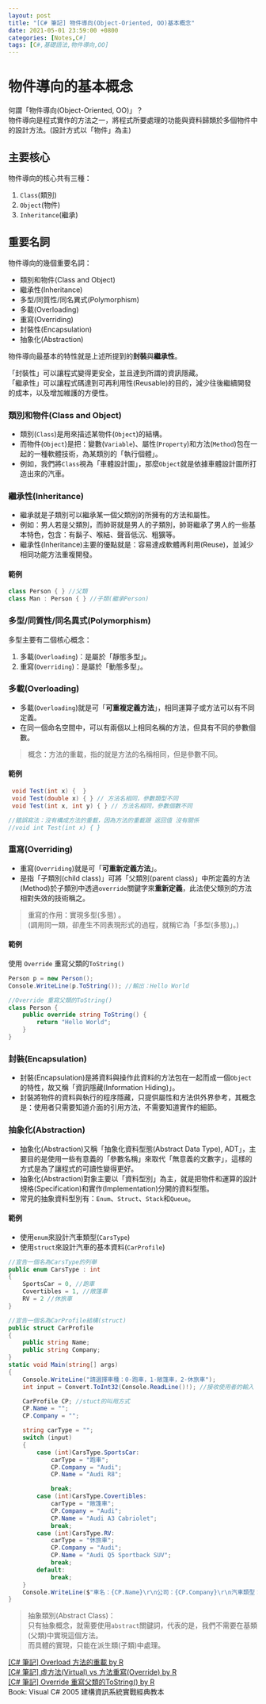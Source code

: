 ```yaml
---
layout: post
title: "[C# 筆記] 物件導向(Object-Oriented, OO)基本概念"
date: 2021-05-01 23:59:00 +0800
categories: [Notes,C#]
tags: [C#,基礎語法,物件導向,OO]
---
```


# 物件導向的基本概念

何謂「物件導向(Object-Oriented, OO)」？     
物件導向是程式實作的方法之一，將程式所要處理的功能與資料歸類於多個物件中的設計方法。(設計方式以「物件」為主)        


## 主要核心

物件導向的核心共有三種：
1. `Class`(類別)
2. `Object`(物件)
3. `Inheritance`(繼承)

## 重要名詞

物件導向的幾個重要名詞：

- 類別和物件(Class and Object)
- 繼承性(Inheritance)
- 多型/同質性/同名異式(Polymorphism)
- 多載(Overloading)
- 重寫(Overriding)
- 封裝性(Encapsulation)
- 抽象化(Abstraction)

物件導向最基本的特性就是上述所提到的**封裝**與**繼承性**。    

「封裝性」可以讓程式變得更安全，並且達到所謂的資訊隱藏。        
「繼承性」可以讓程式碼達到可再利用性(Reusable)的目的，減少往後繼續開發的成本，以及增加維護的方便性。        

### 類別和物件(Class and Object)

- 類別(`Class`)是用來描述某物件(`Object`)的結構。
- 而物件(`Object`)是把：變數(`Variable`)、屬性(`Property`)和方法(`Method`)包在一起的一種軟體技術，為某類別的「執行個體」。
- 例如，我們將`Class`視為「車體設計圖」，那麼`Object`就是依據車體設計圖所打造出來的汽車。

### 繼承性(Inheritance)

- 繼承就是子類別可以繼承某一個父類別的所擁有的方法和屬性。
- 例如：男人若是父類別，而帥哥就是男人的子類別，帥哥繼承了男人的一些基本特色，包含：有鬍子、喉結、聲音低沉、粗獷等。
- 繼承性(Inheritance)主要的優點就是：容易達成軟體再利用(Reuse)，並減少相同功能方法重複開發。

#### 範例

```c#
class Person { } //父類
class Man : Person { } //子類(繼承Person)
```

### 多型/同質性/同名異式(Polymorphism)

多型主要有二個核心概念：
1. 多載(`Overloading`)：是屬於「靜態多型」。
2. 重寫(`Overriding`)：是屬於「動態多型」。

### 多載(Overloading)

- 多載(`Overloading`)就是可「**可重複定義方法**」，相同運算子或方法可以有不同定義。
- 在同一個命名空間中，可以有兩個以上相同名稱的方法，但具有不同的參數個數。

> 概念：方法的重載，指的就是方法的名稱相同，但是參數不同。

#### 範例

```c#
 void Test(int x) {  }
 void Test(double x) { } // 方法名相同，參數類型不同
 void Test(int x, int y) { } // 方法名相同，參數個數不同

//錯誤寫法：沒有構成方法的重載，因為方法的重載跟 返回值 沒有關係
//void int Test(int x) { }
```

### 重寫(Overriding)

- 重寫(`Overriding`)就是可「**可重新定義方法**」。
- 是指「子類別(child class)」可將「父類別(parent class)」中所定義的方法(Method)於子類別中透過`override`關鍵字來**重新定義**，此法使父類別的方法相對失效的技術稱之。

> 重寫的作用：實現多型(多態) 。       
> (調用同一類，卻產生不同表現形式的過程，就稱它為「多型(多態)」。)

#### 範例

使用 `Override` 重寫父類的`ToString()`

```c#
Person p = new Person();
Console.WriteLine(p.ToString()); //輸出：Hello World

//Override 重寫父類的ToString()
class Person {
    public override string ToString() {
        return "Hello World";
    }
}
```

### 封裝(Encapsulation)

- 封裝(Encapsulation)是將資料與操作此資料的方法包在一起而成一個`Object`的特性，故又稱「資訊隱藏(Information Hiding)」。
- 封裝將物件的資料與執行的程序隱藏，只提供屬性和方法供外界參考，其概念是：使用者只需要知道介面的引用方法，不需要知道實作的細節。

### 抽象化(Abstraction)
- 抽象化(Abstraction)又稱「抽象化資料型態(Abstract Data Type), ADT」，主要目的是使用一些有意義的「參數名稱」來取代「無意義的文數字」，這樣的方式是為了讓程式的可讀性變得更好。
- 抽象化(Abstraction)對象主要以「資料型別」為主，就是把物件和運算的設計規格(Specification)和實作(Implementation)分開的資料型態。
- 常見的抽象資料型別有：`Enum`、`Struct`、`Stack`和`Queue`。

#### 範例

- 使用`enum`來設計汽車類型(`CarsType`)
- 使用`struct`來設計汽車的基本資料(`CarProfile`)

```c#
//宣告一個名為CarsType的列舉
public enum CarsType : int
{
    SportsCar = 0, //跑車
    Covertibles = 1, //敞篷車
    RV = 2 //休旅車
}

//宣告一個名為CarProfile結構(struct)
public struct CarProfile
{
    public string Name;
    public string Company;
}
static void Main(string[] args)
{
    Console.WriteLine("請選擇車種：0-跑車，1-敞篷車，2-休旅車");
    int input = Convert.ToInt32(Console.ReadLine()!); //接收使用者的輸入

    CarProfile CP; //stuct的叫用方式
    CP.Name = "";
    CP.Company = "";

    string carType = "";
    switch (input)
    {
        case (int)CarsType.SportsCar:
            carType = "跑車";
            CP.Company = "Audi";
            CP.Name = "Audi R8";

            break;
        case (int)CarsType.Covertibles:
            carType = "敞篷車";
            CP.Company = "Audi";
            CP.Name = "Audi A3 Cabriolet";
            break;
        case (int)CarsType.RV:
            carType = "休旅車";
            CP.Company = "Audi";
            CP.Name = "Audi Q5 Sportback SUV";
            break;
        default:
            break;
    }
    Console.WriteLine($"車名：{CP.Name}\r\n公司：{CP.Company}\r\n汽車類型：{carType}");
}
```

> 抽象類別(Abstract Class)：        
> 只有抽象概念，就需要使用`abstract`關鍵詞，代表的是，我們不需要在基類(父類)中實現這個方法。       
> 而具體的實現，只能在派生類(子類)中處理。



[[C# 筆記] Overload 方法的重載  by R](https://riivalin.github.io/posts/2011/01/overload/)       
[[C# 筆記] 虛方法(Virtual) vs 方法重寫(Override)  by R](https://riivalin.github.io/posts/2010/01/r-csharp-note-14/)     
[[C# 筆記] Override 重寫父類的ToString()  by R](https://riivalin.github.io/posts/2011/01/override-tostring/)        
Book: Visual C# 2005 建構資訊系統實戰經典教本    